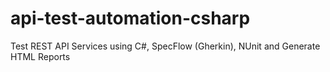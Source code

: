 # api-test-automation-csharp
Test REST API Services using C#, SpecFlow (Gherkin), NUnit and Generate HTML Reports
